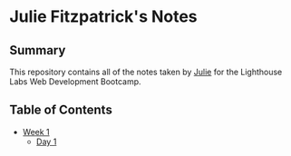 # Julie Fitzpatrick's Notes

## Summary
This repository contains all of the notes taken by [Julie](https://github.com/julezfitz) for the Lighthouse Labs Web Development Bootcamp.

## Table of Contents
* [Week 1](/Week-1)
  * [Day 1](/Week-1/Day_1)